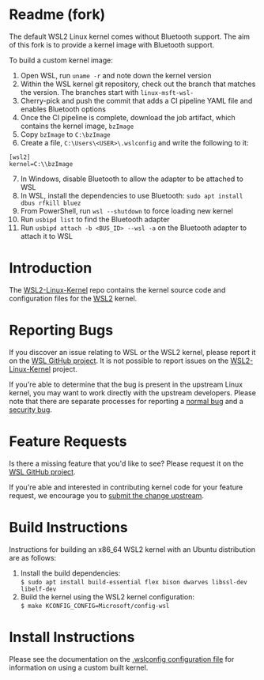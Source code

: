 # Readme (fork)

The default WSL2 Linux kernel comes without Bluetooth support. The aim of this fork is to provide a kernel image with Bluetooth support.

To build a custom kernel image:

1. Open WSL, run `uname -r` and note down the kernel version
2. Within the WSL kernel git repository, check out the branch that matches the version. The branches start with `linux-msft-wsl-`
3. Cherry-pick and push the commit that adds a CI pipeline YAML file and enables Bluetooth options
4. Once the CI pipeline is complete, download the job artifact, which contains the kernel image, `bzImage`
5. Copy `bzImage` to `C:\bzImage`
6. Create a file, `C:\Users\<USER>\.wslconfig` and write the following to it:

```text
[wsl2]
kernel=C:\\bzImage
```

7. In Windows, disable Bluetooth to allow the adapter to be attached to WSL
8. In WSL, install the dependencies to use Bluetooth: `sudo apt install dbus rfkill bluez`
9. From PowerShell, run `wsl --shutdown` to force loading new kernel
10. Run `usbipd list` to find the Bluetooth adapter
11. Run `usbipd attach -b <BUS_ID> --wsl -a` on the Bluetooth adapter to attach it to WSL

# Introduction

The [WSL2-Linux-Kernel][wsl2-kernel] repo contains the kernel source code and
configuration files for the [WSL2][about-wsl2] kernel.

# Reporting Bugs

If you discover an issue relating to WSL or the WSL2 kernel, please report it on
the [WSL GitHub project][wsl-issue]. It is not possible to report issues on the
[WSL2-Linux-Kernel][wsl2-kernel] project.

If you're able to determine that the bug is present in the upstream Linux
kernel, you may want to work directly with the upstream developers. Please note
that there are separate processes for reporting a [normal bug][normal-bug] and
a [security bug][security-bug].

# Feature Requests

Is there a missing feature that you'd like to see? Please request it on the
[WSL GitHub project][wsl-issue].

If you're able and interested in contributing kernel code for your feature
request, we encourage you to [submit the change upstream][submit-patch].

# Build Instructions

Instructions for building an x86_64 WSL2 kernel with an Ubuntu distribution are
as follows:

1. Install the build dependencies:  
   `$ sudo apt install build-essential flex bison dwarves libssl-dev libelf-dev`
2. Build the kernel using the WSL2 kernel configuration:  
   `$ make KCONFIG_CONFIG=Microsoft/config-wsl`

# Install Instructions

Please see the documentation on the [.wslconfig configuration
file][install-inst] for information on using a custom built kernel.

[wsl2-kernel]:  https://github.com/microsoft/WSL2-Linux-Kernel
[about-wsl2]:   https://docs.microsoft.com/en-us/windows/wsl/about#what-is-wsl-2
[wsl-issue]:    https://github.com/microsoft/WSL/issues/new/choose
[normal-bug]:   https://www.kernel.org/doc/html/latest/admin-guide/bug-hunting.html#reporting-the-bug
[security-bug]: https://www.kernel.org/doc/html/latest/admin-guide/security-bugs.html
[submit-patch]: https://www.kernel.org/doc/html/latest/process/submitting-patches.html
[install-inst]: https://docs.microsoft.com/en-us/windows/wsl/wsl-config#configure-global-options-with-wslconfig
